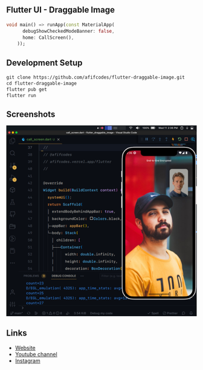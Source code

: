 ## Flutter UI - Draggable Image

```dart
void main() => runApp(const MaterialApp(
      debugShowCheckedModeBanner: false,
      home: CallScreen(),
    ));
```

## Development Setup
```
git clone https://github.com/afifcodes/flutter-draggable-image.git
cd flutter-draggable-image
flutter pub get
flutter run
```

## Screenshots
<img src="screenshots/1.png" />

## Links

* [Website](https://afifcodes.vercel.app/flutter)
* [Youtube channel](https://youtube.com/afifcodes)
* [Instagram](https://instagram.com/afifcodes)
